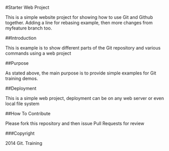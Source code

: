 #Starter Web Project

This is a simple website project for showing how to use Git and
Github together. Adding a line for rebasing example, then
more changes from myfeature branch too.

##Introduction

This is example is to show different parts of the Git repository
and various commands using a web project

##Purpose

As stated above, the main purpose is to provide simple examples for
Git training demos.

##Deployment

This is a simple web project, deployment can be on any web server
or even local file system

##How To Contribute

Please fork this repository and then issue Pull Requests for review

###Copyright

2014 Git. Training